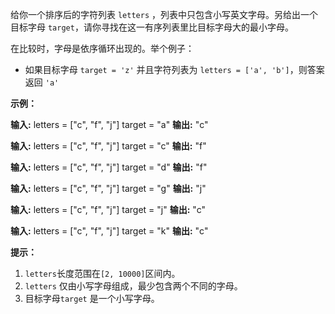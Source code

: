 给你一个排序后的字符列表 `letters` ，列表中只包含小写英文字母。另给出一个目标字母 `target`，请你寻找在这一有序列表里比目标字母大的最小字母。

在比较时，字母是依序循环出现的。举个例子：

*   如果目标字母 `target = 'z'` 并且字符列表为 `letters = ['a', 'b']`，则答案返回 `'a'`

**示例：** 

**输入:**
letters = \["c", "f", "j"\]
target = "a"
**输出:** "c"

**输入:**
letters = \["c", "f", "j"\]
target = "c"
**输出:** "f"

**输入:**
letters = \["c", "f", "j"\]
target = "d"
**输出:** "f"

**输入:**
letters = \["c", "f", "j"\]
target = "g"
**输出:** "j"

**输入:**
letters = \["c", "f", "j"\]
target = "j"
**输出:** "c"

**输入:**
letters = \["c", "f", "j"\]
target = "k"
**输出:** "c"

**提示：** 

1.  `letters`长度范围在`[2, 10000]`区间内。
2.  `letters` 仅由小写字母组成，最少包含两个不同的字母。
3.  目标字母`target` 是一个小写字母。
